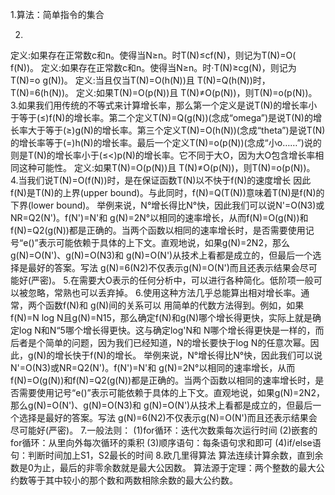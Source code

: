 1.算法：简单指令的集合

2.
定义:如果存在正常数c和n。使得当N≥n。时T(N)≤cf(N)，则记为T(N)=O( f(N))。
定义:如果存在正常数c和n。使得当N≥n。时·T(N)≥cg(N)，则记为T(N)=o g(N))。
定义:当且仅当T(N)=O(h(N))且 T(N)=Q(h(N))时，T(N)=6(h(N))。
定义:如果T(N)=O(p(N))且 T(N)≠O(p(N))，则T(N)=o(p(N))。
3.如果我们用传统的不等式来计算增长率，那么第一个定义是说T(N)的增长率小于等于(≤)f(N)的增长率。第二个定义T(N)=Q(g(N))(念成“omega”)是说T(N)的增长率大于等于(≥)g(N)的增长率。第三个定义T(N)=O(h(N))(念成“theta”)是说T(N)的增长率等于(=)h(N)的增长率。最后一个定义T(N)=o(p(N))(念成“小o……”)说的则是T(N)的增长率小于(≤<)p(N)的增长率。它不同于大O，因为大О包含增长率相同这种可能性。
定义:如果T(N)=O(p(N))且 T(N)≠O(p(N))，则T(N)=o(p(N))。
4.当我们说T(N)=O(f(N))时，是在保证函数T(N)以不快于f(N)的速度增长
因此f(N)是T(N)的上界(upper bound)。与此同时，f(N)=Q(T(N))意味着T(N)是f(N)的下界(lower bound)。
举例来说，N°增长得比N°快，因此我们可以说N'=O(N3)或NR=Q2(N')。f(N')=N'和 g(N)=2N°以相同的速率增长，从而f(N)=O(g(N))和f(N)=Q2(g(N))都是正确的。当两个函数以相同的速率增长时，是否需要使用记号“e()”表示可能依赖于具体的上下文。直观地说，如果g(N)=2N2，那么g(N)=O(N')、g(N)=O(N3)和 g(N)=O(N')从技术上看都是成立的，但最后一个选择是最好的答案。写法 g(N)=6(N2)不仅表示g(N)=O(N')而且还表示结果会尽可能好(严密)。
5.在需要大O表示的任何分析中，可以进行各种简化。低阶项一般可以被忽略，常熟也可以丢弃掉。
6.使用这种方法几乎总能算出相对增长率。通常，两个函数f(N)和 g(N)间的关系可以
用简单的代数方法得到。例如，如果f(N)=N log N且g(N)=N15，那么确定f(N)和g(N)哪个增长得更快，实际上就是确定log N和N“5哪个增长得更快。这与确定log'N和
N哪个增长得更快是一样的，而后者是个简单的问题，因为我们已经知道，N的增长要快于log N的任意次幂。因此，g(N)的增长快于f(N)的增长。
举例来说，N°增长得比N°快，因此我们可以说N'=O(N3)或NR=Q2(N')。f(N')=N'和 g(N)=2N°以相同的速率增长，从而f(N)=O(g(N))和f(N)=Q2(g(N))都是正确的。当两个函数以相同的速率增长时，是否需要使用记号“e()”表示可能依赖于具体的上下文。直观地说，如果g(N)=2N2，那么g(N)=O(N')、g(N)=O(N3)和 g(N)=O(N')从技术上看都是成立的，但最后一个选择是最好的答案。写法 g(N)=6(N2)不仅表示g(N)=O(N')而且还表示结果会尽可能好(严密)。
7.一般法则：
  (1)for循环：迭代次数乘每次运行时间
  (2)嵌套的for循环：从里向外每次循环的乘积
  (3)顺序语句：每条语句求和即可
  (4)if/else语句：判断时间加上S1，S2最长的时间
8.欧几里得算法
算法连续计算余数，直到余数是0为止，最后的非零余数就是最大公因数。
算法源于定理：两个整数的最大公约数等于其中较小的那个数和两数相除余数的最大公约数。